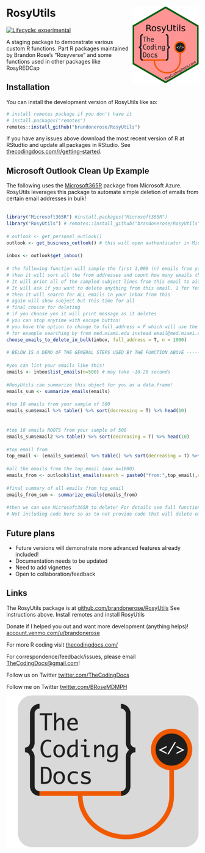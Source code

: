 
<!-- README.md is generated from README.Rmd. Please edit that file -->

# RosyUtils <img src="man/figures/logo.png" align="right" height="200" />

<!-- badges: start -->

[![Lifecycle:
experimental](https://img.shields.io/badge/lifecycle-experimental-orange.svg)](https://lifecycle.r-lib.org/articles/stages.html#experimental)
<!-- badges: end -->

A staging package to demonstrate various custom R functions. Part R
packages maintained by Brandon Rose’s “Rosyverse” and some functions
used in other packages like RosyREDCap

## Installation

You can install the development version of RosyUtils like so:

``` r
# install remotes package if you don't have it
# install.packages("remotes") 
remotes::install_github("brandonerose/RosyUtils")
```

If you have any issues above download the most recent version of R at
RStudtio and update all packages in RStudio. See
[thecodingdocs.com/r/getting-started](https://www.thecodingdocs.com/r/getting-started "R Getting Started").

## Microsoft Outlook Clean Up Example

The following uses the
[Microsoft365R](https://github.com/Azure/Microsoft365R "Microsoft365R")
package from Microsoft Azure. RosyUtils leverages this package to
automate simple deletion of emails from certain email addresses in bulk!

``` r

library("Microsoft365R") #install.packages("Microsoft365R")
library("RosyUtils") # remotes::install_github("brandonerose/RosyUtils")

# outlook <- get_personal_outlook() 
outlook <- get_business_outlook() # this will open authenticator in Microsoft to allow Microsoft365R to use the graph API. May have to run several times at first.

inbox <- outlook$get_inbox()

# the following function will sample the first 1,000 (n) emails from your inbox
# then it will sort all the from addresses and count how many emails there are
# It will print all of the sampled subject lines from this email to aid your choice
# It will ask if you want to delete anything from this email. 1 for Yes and 2 for No
# then it will search for ALL emails in your inbox from this
# again will show subject but this time for all
# final choice for deleting
# if you choose yes it will print message as it deletes
# you can stop anytime with escape button!
# you have the option to change to full_address = F which will use the root email
# for example searching by from med.miami.edu instead email@med.miami.edu
choose_emails_to_delete_in_bulk(inbox, full_address = T, n = 1000)

# BELOW IS A DEMO OF THE GENERAL STEPS USED BY THE FUNCTION ABOVE -------

#you can list your emails like this!
emails <- inbox$list_emails(n=500) # may take ~10-20 seconds

#RosyUtils can summarize this object for you as a data.frame!
emails_sum <- summarize_emails(emails)

#top 10 emails from your sample of 500
emails_sum$email %>% table() %>% sort(decreasing = T) %>% head(10)


#top 10 emails ROOTS from your sample of 500
emails_sum$email2 %>% table() %>% sort(decreasing = T) %>% head(10)

#top email from
top_email <- (emails_sum$email %>% table() %>% sort(decreasing = T) %>% names())[[1]]

#all the emails from the top_email (max n=1000)
emails_from <- outlook$list_emails(search = paste0("from:",top_email),n=1000)

#final summary of all emails from top_email
emails_from_sum <- summarize_emails(emails_from)

#then we can use Microsoft365R to delete! For details see full function "choose_emails_to_delete_in_bulk" 
# Not including code here so as to not provide code that will delete emails without asking user.
```

## Future plans

- Future versions will demonstrate more advanced features already
  included!
- Documentation needs to be updated
- Need to add vignettes
- Open to collaboration/feedback

## Links

The RosyUtils package is at
[github.com/brandonerose/RosyUtils](https://github.com/brandonerose/RosyUtils "RosyUtils R package")
See instructions above. Install remotes and install RosyUtils

Donate if I helped you out and want more development (anything helps)!
[account.venmo.com/u/brandonerose](https://account.venmo.com/u/brandonerose "Venmo Donation")

For more R coding visit
[thecodingdocs.com/](https://www.thecodingdocs.com/ "TheCodingDocs.com")

For correspondence/feedback/issues, please email
<TheCodingDocs@gmail.com>!

Follow us on Twitter
[twitter.com/TheCodingDocs](https://twitter.com/TheCodingDocs "TheCodingDocs Twitter")

Follow me on Twitter
[twitter.com/BRoseMDMPH](https://twitter.com/BRoseMDMPH "BRoseMDMPH Twitter")

[![TheCodingDocs.com](man/figures/TCD.png)](http://www.thecodingdocs.com)
